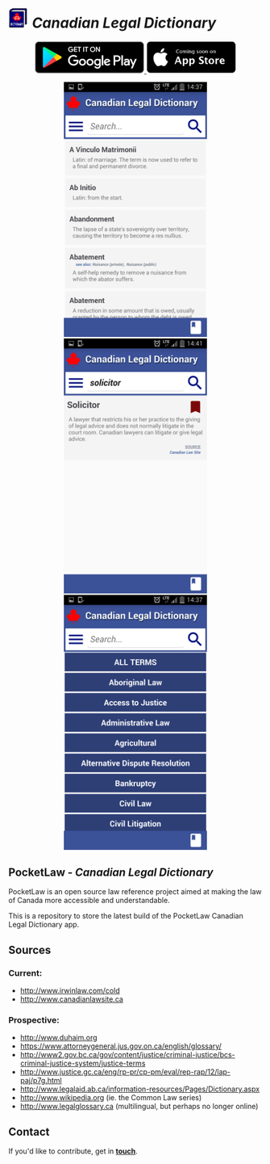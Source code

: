 # <img src="https://github.com/pocket-law/canadian-legal-dictionary/blob/master/screenshots/logos/logo.png" width="40"> <i>Canadian Legal Dictionary</i>

<p align="center">
	<a href="https://play.google.com/store/apps/details?id=org.pocketlaw.cld">
		<img src="https://github.com/pocket-law/canadian-legal-dictionary/blob/master/screenshots/cs1.png" height="64">
	</a>
	<img src="https://github.com/pocket-law/canadian-legal-dictionary/blob/master/screenshots/cs2.png" height="64">
</p>

<p align="center">
	<img src="https://github.com/pocket-law/canadian-legal-dictionary/blob/master/screenshots/sc003.png" width="284">
	<img src="https://github.com/pocket-law/canadian-legal-dictionary/blob/master/screenshots/sc001.png" width="284">
	<img src="https://github.com/pocket-law/canadian-legal-dictionary/blob/master/screenshots/sc005.png" width="284">
</p>

## PocketLaw - ***Canadian Legal Dictionary***
PocketLaw is an open source law reference project aimed at making the law of Canada more accessible and understandable.

This is a repository to store the latest build of the PocketLaw Canadian Legal Dictionary app.

## Sources
### Current:
* http://www.irwinlaw.com/cold
* http://www.canadianlawsite.ca

### Prospective:
* http://www.duhaim.org
* https://www.attorneygeneral.jus.gov.on.ca/english/glossary/
* http://www2.gov.bc.ca/gov/content/justice/criminal-justice/bcs-criminal-justice-system/justice-terms
* http://www.justice.gc.ca/eng/rp-pr/cp-pm/eval/rep-rap/12/lap-paj/p7g.html
* http://www.legalaid.ab.ca/information-resources/Pages/Dictionary.aspx
* http://www.wikipedia.org (ie. the Common Law series)
* http://www.legalglossary.ca (multilingual, but perhaps no longer online)

## Contact
If you'd like to contribute, get in <b><a href="mailto:ggdev3@gmail.com">touch</a></b>.

